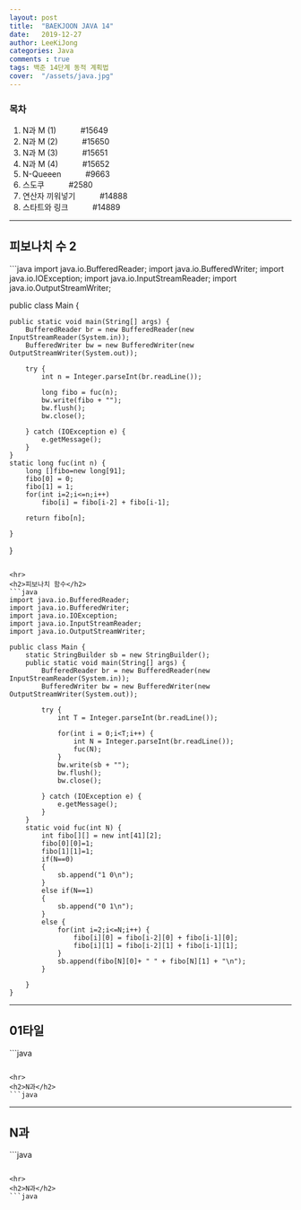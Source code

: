 ```yaml
---
layout: post
title:  "BAEKJOON JAVA 14"
date:   2019-12-27
author: LeeKiJong
categories: Java
comments : true
tags: 백준 14단계 동적 계획법
cover:  "/assets/java.jpg"
---
```

<h3>목차</h3>
<ol>
  <li>N과 M (1) &nbsp;&nbsp;&nbsp;&nbsp;&nbsp;&nbsp;&nbsp;&nbsp;&nbsp;&nbsp;#15649</li>
  <li>N과 M (2)  &nbsp;&nbsp;&nbsp;&nbsp;&nbsp;&nbsp;&nbsp;&nbsp;&nbsp;&nbsp;#15650</li>
  <li>N과 M (3)  &nbsp;&nbsp;&nbsp;&nbsp;&nbsp;&nbsp;&nbsp;&nbsp;&nbsp;&nbsp;#15651</li>
  <li>N과 M (4)  &nbsp;&nbsp;&nbsp;&nbsp;&nbsp;&nbsp;&nbsp;&nbsp;&nbsp;&nbsp;#15652</li>
  <li>N-Queeen &nbsp;&nbsp;&nbsp;&nbsp;&nbsp;&nbsp;&nbsp;&nbsp;&nbsp;&nbsp;#9663</li>
  <li>스도쿠  &nbsp;&nbsp;&nbsp;&nbsp;&nbsp;&nbsp;&nbsp;&nbsp;&nbsp;&nbsp;#2580</li>
  <li>연산자 끼워넣기  &nbsp;&nbsp;&nbsp;&nbsp;&nbsp;&nbsp;&nbsp;&nbsp;&nbsp;&nbsp;#14888</li>
  <li>스타트와 링크  &nbsp;&nbsp;&nbsp;&nbsp;&nbsp;&nbsp;&nbsp;&nbsp;&nbsp;&nbsp;#14889</li>
</ol>

<hr>
<h2>피보나치 수 2</h2>
```java
import java.io.BufferedReader;
import java.io.BufferedWriter;
import java.io.IOException;
import java.io.InputStreamReader;
import java.io.OutputStreamWriter;

public class Main {
	
	public static void main(String[] args) {
		BufferedReader br = new BufferedReader(new InputStreamReader(System.in));
		BufferedWriter bw = new BufferedWriter(new OutputStreamWriter(System.out));

		try {
			int n = Integer.parseInt(br.readLine());
			
			long fibo = fuc(n);
			bw.write(fibo + "");
			bw.flush();
			bw.close();

		} catch (IOException e) {
			e.getMessage();
		}
	}
	static long fuc(int n) {
		long []fibo=new long[91];
		fibo[0] = 0;
		fibo[1] = 1;
		for(int i=2;i<=n;i++) 
			fibo[i] = fibo[i-2] + fibo[i-1];
		
		return fibo[n];
			
	}
}
```

<hr>
<h2>피보나치 함수</h2>
```java
import java.io.BufferedReader;
import java.io.BufferedWriter;
import java.io.IOException;
import java.io.InputStreamReader;
import java.io.OutputStreamWriter;

public class Main {
	static StringBuilder sb = new StringBuilder();
	public static void main(String[] args) {
		BufferedReader br = new BufferedReader(new InputStreamReader(System.in));
		BufferedWriter bw = new BufferedWriter(new OutputStreamWriter(System.out));

		try {
			int T = Integer.parseInt(br.readLine());
			
			for(int i = 0;i<T;i++) {
				int N = Integer.parseInt(br.readLine());
				fuc(N);
			}
			bw.write(sb + "");
			bw.flush();
			bw.close();

		} catch (IOException e) {
			e.getMessage();
		}
	}
	static void fuc(int N) {
		int fibo[][] = new int[41][2];
		fibo[0][0]=1;
		fibo[1][1]=1;
		if(N==0)
		{
			sb.append("1 0\n");
		}
		else if(N==1)
		{
			sb.append("0 1\n");
		}
		else {
			for(int i=2;i<=N;i++) {
				fibo[i][0] = fibo[i-2][0] + fibo[i-1][0];
				fibo[i][1] = fibo[i-2][1] + fibo[i-1][1];
			}
			sb.append(fibo[N][0]+ " " + fibo[N][1] + "\n");
		}
			
	}
}
```

<hr>
<h2>01타일</h2>
```java

```

<hr>
<h2>N과</h2>
```java

```
<hr>
<h2>N과</h2>
```java

```

<hr>
<h2>N과</h2>
```java

```

